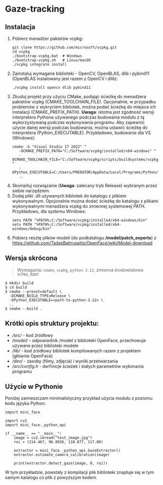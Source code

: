 # Gaze-tracking

## Instalacja
1. Pobierz menadżer pakietów vcpkg:
   ```
   git clone https://github.com/microsoft/vcpkg.git
   cd vcpkg
   ./bootstrap-vcpkg.bat  # Windows
   ./bootstrap-vcpkg.sh   # Linux/macOS
   ./vcpkg integrate install
   ```
2. Zainstaluj wymagane biblioteki - OpenCV, OpenBLAS, dlib i pybind11 (OpenBLAS instalowany jest razem z OpenCV i dlib):
   ```
   ./vcpkg install opencv dlib pybind11
   ```
3. Zbuduj projekt przy użyciu CMake, podając ścieżkę do menadżera pakietów vcpkg (CMAKE_TOOLCHAIN_FILE).
   Opcjonalnie, w przypadku problemów z wykryciem bibliotek, można podać ścieżkę do miejsca ich instalacji (CMAKE_PREFIX_PATH).
   **Uwaga**: istotna jest zgodność wersji interpretera Pythona używanego podczas budowania modułu z tą wykorzystywaną podczas
   wykonywania programu. Aby zapewnić użycie danej wersji podczas budowania, można ustawić ścieżkę do interpretera (Python_EXECUTABLE).
   Przykładowo, budowanie dla VS (Windows):
   ```
   cmake -G "Visual Studio 17 2022" ^
      -DCMAKE_PREFIX_PATH="C:/Software/vcpkg/installed/x64-windows" ^
      -DCMAKE_TOOLCHAIN_FILE="C:/Software/vcpkg/scripts/buildsystems/vcpkg.cmake" ^
      -DPython_EXECUTABLE=C:/Users/PREDATOR/AppData/Local/Programs/Python/Python312/python.exe
      ..
   ```
4. Skompiluj rozwiązanie (**Uwaga**: zalecany tryb Release) wybranym przez siebie narzędziem.
5. Dodaj pliki .dll używanych bibliotek do katalogu z plikiem wykonywalnym.
   Opcjonalnie można dodać ścieżkę do katalogu z plikami wykonywalnymi menadżera vcpkg do zmiennej systemowej PATH. Przykładowo, dla systemu Windows:
   ```
   setx PATH "%PATH%;C:/Software/vcpkg/installed/x64-windows/bin"
   setx PATH "%PATH%;C:/Software/vcpkg/installed/x64-windows/debug/bin"
   ```
6. Pobierz resztę plików modeli (do podkatalogu **/model/patch_experts**) z https://github.com/TadasBaltrusaitis/OpenFace/wiki/Model-download

## Wersja skrócona
> Wymagania: `cmake`, `vcpkg`, `python 3.12`,
> zmienna środowiskowa `VCPKG_ROOT`
```shell
$ mkdir build
$ cd build
$ cmake --preset=default \
  -DCMAKE_BUILD_TYPE=Release \
  -DPython_EXECUTABLE=<path-to-python-3.12> \
  ..
$ cmake --build .
```

## Krótki opis struktury projektu:
- */src/* - kod źródłowy
- */model/* - odpowiednik /model z biblioteki OpenFace, przechowuje używane przez biblioteki modele
- */lib/* - kod źródłowy bibliotek kompilowanych razem z projektem (głównie OpenFace)
- */dev/* - zasoby (filmy, zdjęcia) i wyniki przetwarzania
- */src/config.h* - derfinicje ścieżek i stałych parametrów wykonania programu


## Użycie w Pythonie
Poniżej zamieszczam minimalistyczny przykład użycia modułu z poziomu kodu języka Python:
```
import mini_face

import cv2
import mini_face._python_api

if __name__ == "__main__":
    image = cv2.imread("test_image.jpg")
    roi = (214.467, 96.9926, 110.877, 117.08)

    extractor = mini_face._python_api.GazeExtractor()
    extractor.estimate_camera_calibration(image)

    print(extractor.detect_gaze(image, 0, roi))
```
W tym przykładzie, powstały z kompilacji plik biblioteki znajduje się w tym samym katalogu co plik z powyższym kodem.
